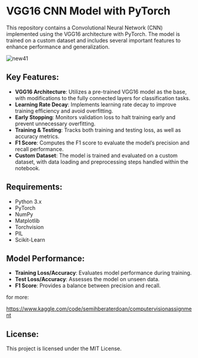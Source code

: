 # VGG16 CNN Model with PyTorch

This repository contains a Convolutional Neural Network (CNN) implemented using the VGG16 architecture with PyTorch. The model is trained on a custom dataset and includes several important features to enhance performance and generalization.

![new41](https://github.com/user-attachments/assets/159d6edc-9130-4719-bd90-ca2f013e83af)

## Key Features:
- **VGG16 Architecture**: Utilizes a pre-trained VGG16 model as the base, with modifications to the fully connected layers for classification tasks.
- **Learning Rate Decay**: Implements learning rate decay to improve training efficiency and avoid overfitting.
- **Early Stopping**: Monitors validation loss to halt training early and prevent unnecessary overfitting.
- **Training & Testing**: Tracks both training and testing loss, as well as accuracy metrics.
- **F1 Score**: Computes the F1 score to evaluate the model’s precision and recall performance.
- **Custom Dataset**: The model is trained and evaluated on a custom dataset, with data loading and preprocessing steps handled within the notebook.

## Requirements:
- Python 3.x
- PyTorch
- NumPy
- Matplotlib
- Torchvision
- PIL
- Scikit-Learn

## Model Performance:
- **Training Loss/Accuracy**: Evaluates model performance during training.
- **Test Loss/Accuracy**: Assesses the model on unseen data.
- **F1 Score**: Provides a balance between precision and recall.

for more:

https://www.kaggle.com/code/semihberaterdoan/computervisionassignment

## License:
This project is licensed under the MIT License.
